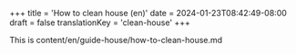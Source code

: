 +++
title = 'How to clean house (en)'
date = 2024-01-23T08:42:49-08:00
draft = false
translationKey = 'clean-house'
+++

This is content/en/guide-house/how-to-clean-house.md
